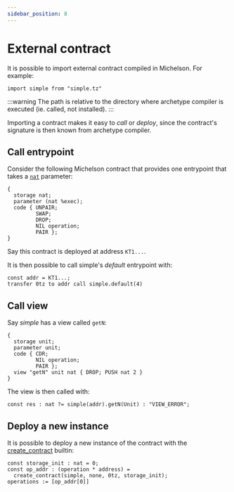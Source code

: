 ```yaml
---
sidebar_position: 8
---
```


# External contract

It is possible to import external contract compiled in Michelson. For example:

```archetype
import simple from "simple.tz"
```

:::warning
The path is relative to the directory where archetype compiler is executed (ie. called, not installed).
:::

Importing a contract makes it easy to *call* or *deploy*, since the contract's signature is then known from archetype compiler.

## Call entrypoint

Consider the following Michelson contract that provides one entrypoint that takes a [`nat`](/docs/reference/types#nat) parameter:

```archetype title="simple.tz"
{
  storage nat;
  parameter (nat %exec);
  code { UNPAIR;
         SWAP;
         DROP;
         NIL operation;
         PAIR };
}
```

Say this contract is deployed at address `KT1...`.

It is then possible to call simple's *default* entrypoint with:

```archetype
const addr = KT1...;
transfer 0tz to addr call simple.default(4)
```

## Call view

Say *simple* has a view called `getN`:

```archetype title="simple.tz"
{
  storage unit;
  parameter unit;
  code { CDR;
         NIL operation;
         PAIR };
  view "getN" unit nat { DROP; PUSH nat 2 }
}
```

The view is then called with:

```archetype
const res : nat ?= simple(addr).getN(Unit) : "VIEW_ERROR";
```

## Deploy a new instance

It is possible to deploy a new instance of the contract with the [create_contract](/docs/reference/expressions/builtins#create_contract(path,%20delegator,%20amount,%20storage)) builtin:

```archetype
const storage_init : nat = 0;
const op_addr : (operation * address) =
  create_contract(simple, none, 0tz, storage_init);
operations := [op_addr[0]]
```

